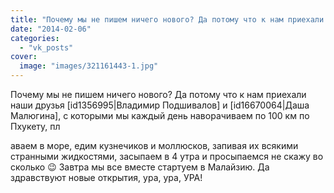 ```yaml
---
title: "Почему мы не пишем ничего нового? Да потому что к нам приехали наши друзья [id1356995|Владимир Подши..."
date: "2014-02-06"
categories: 
  - "vk_posts"
cover:
  image: "images/321161443-1.jpg"
---
```


Почему мы не пишем ничего нового? Да потому что к нам приехали наши друзья \[id1356995|Владимир Подшивалов\] и \[id16670064|Даша Малюгина\], с которыми мы каждый день наворачиваем по 100 км по Пхукету, пл

<!--more--> аваем в море, едим кузнечиков и моллюсков, запивая их всякими странными жидкостями, засыпаем в 4 утра и просыпаемся не скажу во сколько 😉 Завтра мы все вместе стартуем в Малайзию. Да здравствуют новые открытия, ура, ура, УРА!

